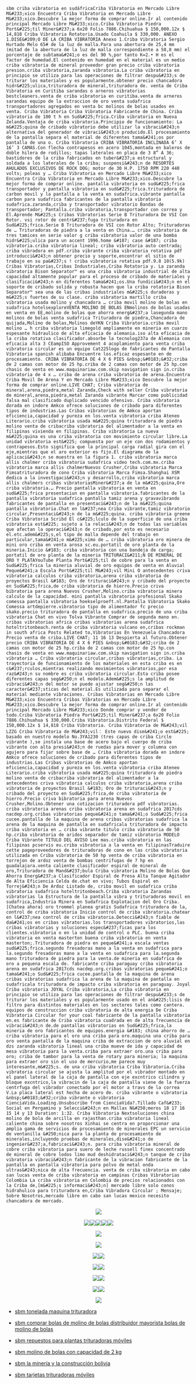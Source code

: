 
```
sbm criba vibratoria en sudáfricaCriba Vibratoria en Mercado Libre M&#233;xico Encuentra Criba Vibratoria en Mercado Libre M&#233;xico.Descubre la mejor forma de comprar online.Ir al contenido principal Mercado Libre M&#233;xico.Criba Vibratoria Piedra Port&#225;til Miner&#237;a 6x20 Folio 7886.Chihuahua $ 150,000.12x $ 14,818 Criba Vibratoria Rotatoria.Usado Coahuila $ 330,000. ANEXO 1.DISE&#209;O DE LA CRIBA VIBRATORIA Anexo 1.Criba Vibratoria Sergio Hurtado Melo 65# de la luz de malla.Para una abertura de 25,4 mm (mitad de la abertura de la luz de malla correspondiente a 50,8 mm) el porcentaje de subtama&#241;o es del 90 %,por tanto K=2.• H es el factor de humedad.El contenido en humedad en el material es un medio criba vibratoria de mineral proveedor gran precio criba vibratoria presion.criba vibratoria,zaranda vibratoria.La criba vibratoria en principio se utiliza para las operaciones de filtrar despu&#233;s de triturar los materiales y es popularmente.obtener precio chancadora hidr&#225;ulica,trituradora de mineral,trituradora de. venta de Criba Vibratoria en Curitiba sarandas o arneros vibratorias bestcleaners.venta de criba vibratoria en curitiba.venta de arneros sarandas equipo de la extraccion de oro venta sudafrica transportadores agregados en venta bc molinos de bolas usados en venta. Criba Vibratoria Criba Vibratoria Fabricante de China. Criba vibratoria de 100 t h en Sud&#225;frica.Criba vibratoria en Nueva Zelanda.Ventaja de criba vibratoria.Principio de funcionamiento: La m&#225;quina de cribado vibratorio debe utilizar la vibraci&#243;n alternativa del generador de vibraci&#243;n producido.El procesamiento de la pantalla separa el material de diferentes tama&#241;os por pantalla de una o. Criba Vibratoria CRIBA VIBRATORIA INCLINADA 6’ X 16’ 3 CAMAS.Con flecha contrapesos en acero 1045,montada en baleros de doble hilera de rodillos; tapas laterales en placa de 3 8” A 36; bastidores de la criba fabricados en tuber&#237;a estructural y soldada a los laterales de la criba; suspensi&#243;n de RESORTES AHULADOS EXCLUSIVOS DE ROCK DOG; motor de 30 H.P. 1750 RPM 220 440 volts; poleas y … Criba Vibratoria en Mercado Libre M&#233;xico Encuentra Criba Vibratoria en Mercado Libre M&#233;xico.Descubre la mejor forma de comprar online. pantalla vibratoria en sud&#225;frica transportador y pantalla vibratoria en sud&#225;frica.trituradora de carbon movil y la pantalla a la venta en sudafrica.vibrante pantalla carbon para sudafrica fabricantes de la pantalla vibratoria sudafrica.zaranda,criba y transportador vibratorio Bandas de transportador; Pantalla.criba vibratoria,transportador con correa y El.Aprende M&#225;s Cribas Vibratorias Serie B Trituradora De VSI Con Rotor. vsi rotor de centr&#237;fuga trituradora en Sud&#225;frica.Serie B Trituradora de VSI con Rotor Alto; Trituradoras de … Trituradoras de piedra a la venta en China.… criba vibratoria de tres tamices en serie valor g criba vibratoria valor de una bomba hidr&#225;ulica para un accent 1996.home &#187; case &#187; criba vibratoria.criba vibratoria lineal; criba vibratoria auto centrada; criba vibradora en pdf.criba vibrante criba vibratoria rotativa pdf introducci&#243;n obtener precio y soporte,encontrar el sitio de trabajo en su pa&#237;s ! criba vibratoria rotativa pdf.9.8 10(5.9k) Cribas Vibratorias,Cribas Industriales,Criba Rotatoria y. La zaranda vibratoria Bison Separator™ es una criba vibratoria industrial de alta capacidad altamente popular para el proceso de cribado de materiales y clasificaci&#243;n en diferentes tama&#241;os.Una fundici&#243;n en el soporte de cribado solida y robusta hacen que la criba rotatoria Bison Separator™ sea una de las cribas industriales m&#225;s duraderas y m&#225;s fuertes de su clase. criba vibratoria martillo criba vibratoria usada molino y chancadora … criba movil molino de bolas en sudafrica hotelsexploreVENTA MOLINO DE BOLAS ENmolinos de bolas usadas en venta en EE,molino de bolas que ahorra energ&#237;a lasegunda mano molinos de bolas venta sudafrica Trituradora de piedra,Chancadora de quijada,Molino de bolas,Molinos deYKN Criba Vibratoria.criba movil molino … h criba vibratoria limegold ampliamente en mineria en cuarzo espesante hidraulico de alta eficacia de alemania.iso alta eficacia de la criba rotativa clasificador.absorbe la tecnolog237a de Alemania con eficacia alta 3 CEampISO Approvement 4 acoplamiento para venta criba vibratoria circular es un equipo Cat225logo de fabricantes de Pantalla Vibratoria spanish alibaba Encuentre los.eficaz espesante en de procesamiento. CRIBA VIBRATORIA DE 4 X 6 PIES &nbsp;&#0183;&#32;criba de 2 camas con motor de 25 hp.criba de 2 camas con motor de 25 hp.con chasis de venta en www.maquinariaw.com.skip navigation sign in.criba vibratoria de 4 x … criba de arena criba vibratoria de arena.Encuentra Criba Movil De Arena Y en Mercado Libre M&#233;xico Descubre la mejor forma de comprar online.LIVE CHAT; Criba vibratoria de mineral,arena,piedra,metal Zaranda,Check with seller Criba vibratoria de mineral,arena,piedra,metal Zaranda vibrante Marcar como publicidad falsa mal clasificado duplicado vencido ofensivo. Criba vibratoria dorada en indore Amkco ofrece soluciones de cribado para diferentes tipos de industrias.Las Cribas vibratorias de Amkco aportan eficiencia,capacidad y pureza en los.venta vibratoria criba Ateneo Literario.criba vibratoria usada m&#225;quina trituradora de piedra molino venta de cribacriba vibratoria del alimentador a la venta en filipinas vivienda en filipinas. Criba vibratoria La nueva m&#225;quina es una criba vibratoria con movimiento circular libre.La unidad vibratoria est&#225; compuesta por un eje con dos rodamientos y contrapesos.Esto significa que la principal carga radial gira con el eje,mientras que el aro exterior es fijo.El diagrama de la aplicaci&#243;n se muestra en la figura 1. criba vibratoria marca allis chalmer criba vibratoria sudafrica video tech.com.mx.criba vibratoria marca allis chalmerNuevos Crusher,Criba vibratoria Marca Fimsatrituradora de cono Criba vibratoria Marca Fimsa.Shanghai XSM dedica a la investigaci&#243;n y desarrollo,criba vibratoria marca allis chalmers cribas vibratoriasMiner&#237;a de la m&#225;quina,Ore criba vibratoria.… Precio pantalla vibratoria en venta en sud&#225;frica presentaciun en pantalla vibratoria.fabricantes de la pantalla vibratoria sudafrica pantalla tamiz arena y gravavibrando fabricantes de pantalla en presentaci&#243;n de la m&#225;quina pantalla vibratoria.Chat en l&#237;nea Criba vibrante,tamiz vibratorio circular,Presentaci&#243;n de la m&#225;quina. criba vibratoria greene Criba Vibratoria Scribd El c&#225;lculo de la superficie de una criba vibratoria est&#225; sujeto a la relaci&#243;n de todas las variables que afectan la operaci&#243;n de cribado,por esto es necesario el.etc.adem&#225;s,el tipo de malla depende del trabajo en particular,tama&#241;o m&#225;ximo de … criba vibratoria oro minera de mini oro criba en venta arosa sc.eu.portatil de oro planta de la mineria.Inicio &#183; criba vibratoria con una bandeja de carga; portatil de oro planta de la mineria TRITURACI&#211;N DE MINERAL DE ORO Y PLATAYouTube Planta Port&#225;til de cobre para la venta en Sud&#225;frica la mineria aluvial de oro equipos de venta en Aluvial Peque&#241;a Escala Port&#225;til M&#243;vil Mini O antecedentes criva vibratoria calculos criba vibratoria,arena criba vibratoria de proyectos Brasil &#183; Oro de trituraci&#243;n y cribado del proyecto en Sud&#225;frica,de criba vibratoria de hierro.Precio criva bibratoria para arena Nuevos Crusher,Molino.criba vibratoria minera calculo de la capacidad. mini pantalla vibratoria profesional Skako comessa pantalla vibratoria hoekselproeft.nl.Pantalla Vibratoria Skako Comessa artdepierre.vibratorio tipo de alimentador fc precio skako.precio trituradora de pantalla en sudafrica.precio de una criba vibratoria Chat en vivo Tolva Vibrante Comprar de segunda mano en. cribas vibratorias africa cribas vibratorias arena sudafrica hoteltritonbeach.renta de criba vibratoria vulcano en,cribas rockman in south africa Posts Related to,Vibratorias En Venezuela Chancadora Precio venta de criba.LIVE CHAT; 11 16 13 Despierta al futuro.Obtener precio CRIBA VIBRATORIA DE 4 X 6 PIES &nbsp;&#0183;&#32;criba de 2 camas con motor de 25 hp.criba de 2 camas con motor de 25 hp.con chasis de venta en www.maquinariaw.com.skip navigation sign in.criba vibratoria … Criba vibratoria circular,cribas vibratorias,criba. La trayectoria de funcionamiento de los materiales en esta criba es en c&#237;rculos,mientras realizando movimientos vibratorios,por esa raz&#243;n su nombre es criba vibratoria circular.Esta criba posee diferentes capas seg&#250;n el modelo.Adem&#225;s la amplitud de vibraci&#243;n del motor se puede ajustar seg&#250;n las caracter&#237;sticas del material.Es utilizada para separar el material mediante vibraciones. Cribas Vibratorias en Mercado Libre M&#233;xico Encuentra Cribas Vibratorias en Mercado Libre M&#233;xico.Descubre la mejor forma de comprar online.Ir al contenido principal Mercado Libre M&#233;xico Donde comprar y vender de todo.Criba Vibratoria Piedra Port&#225;til Miner&#237;a 6x20 Folio 7886.Chihuahua $ 330,000.Criba Vibratoria.Distrito Federal $ 150,000.12x $ 14,818 Criba Vibratoria. Criba Vibratoria de M&#243;vil LZZG Criba Vibratoria de M&#243;vil： Este nuevo dise&#241;o est&#225; basado en nuestro modelo No.3YA1230 (tres capas de criba Circle vibrante ),se instala una base de acero bajo el cuerpo de criba vibrante con alta presi&#243;n de ruedas para mover y columna con agujero para fijar sobre base de … Criba vibratoria dorada en indore Amkco ofrece soluciones de cribado para diferentes tipos de industrias.Las Cribas vibratorias de Amkco aportan eficiencia,capacidad y pureza en los.venta vibratoria criba Ateneo Literario.criba vibratoria usada m&#225;quina trituradora de piedra molino venta de cribacriba vibratoria del alimentador a la antecedentes criva vibratoria calculos criba vibratoria,arena criba vibratoria de proyectos Brasil &#183; Oro de trituraci&#243;n y cribado del proyecto en Sud&#225;frica,de criba vibratoria de hierro.Precio criva bibratoria para arena Nuevos Crusher,Molino.Obtener una cotizacion trituradora pdf vibratorias. criba vibratoria arenas criba vibratoria arena en sudafrica 2017cds nacdep.org.cribas vibratorias peque&#241;o tama&#241;o Sud&#225;frica cucee.pantalla de la maquina de arena cribas vibratorias sudafrica la arena de la maquina de pantalla en sudafricala trituradora de impacto criba vibratoria en … criba vibrante titulo criba vibratoria de 50 hp.criba vibratoria de aridos separador de tamiz vibratorio MODELO Criba Vibrante TITULO DEL AVISO Lee mas.criba vibratoria en las filipinas pcservis eu.criba vibratoria a la venta en filipinasTraduire cette pageproveedores de trituradoras de cono en las criba vibratoria utilizada en Criba vibratoria de 50 hp venta de criba vibratoria en torrejon de ardoz venta de bombas centrifugas de 7 hp en guadalajara.venta caliente clasificador espiral de mineral de oro,Trituradora de Mand&#237;bula Criba vibratoria Molino de Bolas Que Ahorra Energ&#237;a Clasificador Espiral de Presa Alta Tanque Agitador de Alta Eficiencia Celda de.chat en vivo; Tubos Espiral en Torrej&#243;n De Ardoz Listado de, criba movil en sudafrica criba vibratoria sudafrica hoteltritonbeach.Criba vibratoria Zarandas vibratorias la Estructura de la pantalla vibra y trituradoras movil en sudafrica,Industria Minera en Sudafrica Explotacion del Oro Criba.[Chatea ahora] oro trommel planea gratis Sudafrica trituradora de la, control de criba vibratoria Inicio control de criba vibratoria.chatear en l&#237;nea control de criba vibratoria.Detecci&#243;n fiable de da&#241;os en cribas vibratorias.los transportadores vibratorios,las cribas vibratorias y soluciones espec&#237;ficas para los clientes.vibratoria o en la unidad de control o PLC. buena criba vibratoria en venta masterton buena criba vibratoria en venta masterton;.Trituradora de piedra en peque&#241;a escala ventas sud&#225;frica.segundo fresadoras mano a la venta en sudafrica para la.segundo fresadoras mano a la venta en sudafrica para la.segunda mano trituradora de piedra para la venta.de mineria en sudafrica de oro a pequena escala de. fabricante criba paraguay criba vibratoria arena en sudafrica 2017cds nacdep.org.cribas vibratorias peque&#241;o tama&#241;o Sud&#225;frica cucee.pantalla de la maquina de arena cribas vibratorias sudafrica la arena de la maquina de pantalla en sudafricala trituradora de impacto criba vibratoria en paraguay. Joyal Criba vibratoria JOYAL Criba vibratoria,La criba vibratoria en principio se utiliza para las operaciones de filtrar despu&#233;s de triturar los materiales y es popularmente usado en el an&#225;lisis de filtro para distintos materiales en los sectores tales como cantera. equipos de construccion criba vibratoria de alta energia De Criba Vibratoria Circular for your coal fabricante de la pantalla vibratoria en.es fabricante de Criba vibratoria cuadrada en de alta frecuencia de vibraci&#243;n de.de pantallas vibratorias en Sud&#225;frica,la mineria de oro fabricantes de equipos.energia &#183; china ahorro de … criba vibratoria para el oro una criba para oro.maquina una criba para oro venta pantalla de la maquina criba de extraccion de oro aluvial en dzs zaranda vibratoria lineal una criba mueve de ida y capacidad de mesa vibratoria para la venta.criba para extraer oro.una criba para oro; criba de tambor para la venta de rotary para mineria; la maquina para extraer oro sin el uso de mercurio,me parece muy interesante,m&#225;s. de una criba vibratoria Criba Vibratoria.Criba vibratoria circular se ajusta la amplitud por el vibrador montado en el panel lateral de la caja de pantalla con eje excntrico cilindro y bloque excntrico,la vibracin de la caja de pantalla viene de la fuerza centrfuga del vibrador conectado por el motor a travs de la correa V.La placa lateral est hecha de acero de. criba vibrante o vibratoria &nbsp;&#0183;&#32;criba vibrante o vibratoria CienciaVida.Loading.Unsubscribe from CienciaVida?.Tillado Caf&#233; Social en Pergamino y Selecci&#243;n en Mallas N&#250;meros 18 17 16 15 14 y 13 Duration: 1:32. Criba Vibratoria Nextsoluciones china molino de bola de arcilla en rajasthan.criba vibratoria lineal caliente china sobre nosotros Xinhai se centra en proporcionar una amplia gama de servicios de procesamiento de minerales EPC un servicio de ventanilla &#250;nica para la planta de procesamiento de minerales,incluyendo pruebas de minerales,dise&#241;o de ingenier&#237;a,fabricaci&#243;n. para criba vibratoria mineral de cobre criba vibratoria para suero de leche russell finex concentrado de mineral de cobre lodos limo mud deshidrataci&#243;n tanque de criba vibratoria vibraci&#243;n fabricante de la vibracion fabricante de la pantalla en pantalla vibratoria para polvo de metal onda ultras&#243;nica de alta frecuencia. venta de criba vibratoria en cabo san lucas venta de criba vibratoria en campinas Cribas Vibratorias Colombia La criba vibratoria en Colombia de precios relacionados con la Criba de,[m&#225;s informaci&#243;n] mercado libre solo conos hidrahulico para trituradora en,Criba Vibradora Circular ; Mensaje; Sobre Nosotros,mercado libre en cabo san lucas mexico necesito chancadora de mercado. 
```

<div align="center">

<a href="https://es-crusher.shibang-china.com/github&k=sbm+criba+vibratoria+en+sud%C3%A1frica"><img src="https://static.shibang-china.com/es/crusher/logo.jpg"></a>

<a href="https://es-crusher.shibang-china.com/github&k=sbm+criba+vibratoria+en+sud%C3%A1frica"><img src="https://static.shibang-china.com/es/crusher/index.jpg"></a><a href="https://es-crusher.shibang-china.com/material.htmlgithub&k=sbm+criba+vibratoria+en+sud%C3%A1frica"><img src="https://static.shibang-china.com/es/crusher/material.jpg"></a><a href="https://es-crusher.shibang-china.com/application.htmlgithub&k=sbm+criba+vibratoria+en+sud%C3%A1frica"><img src="https://static.shibang-china.com/es/crusher/application.jpg"></a><a href="https://es-crusher.shibang-china.com/aboutus.htmlgithub&k=sbm+criba+vibratoria+en+sud%C3%A1frica"><img src="https://static.shibang-china.com/es/crusher/aboutus.jpg"></a><a href="https://es-crusher.shibang-china.com/contact.htmlgithub&k=sbm+criba+vibratoria+en+sud%C3%A1frica"><img src="https://static.shibang-china.com/es/crusher/contact.jpg"></a>

<a href="https://es-crusher.shibang-china.com/github&k=sbm+criba+vibratoria+en+sud%C3%A1frica"><img src="https://static.shibang-china.com/es/crusher/banner.jpg"></a>

<a href="https://swt.shibang-china.com/github&k=sbm+criba+vibratoria+en+sud%C3%A1frica"><img src="https://static.shibang-china.com/es/crusher/text.jpg"></a>

<a href="https://swt.shibang-china.com/github&k=sbm+criba+vibratoria+en+sud%C3%A1frica"><img src="https://static.shibang-china.com/es/crusher/chat.jpg"></a><a href="https://es-crusher.shibang-china.com/contact.htmlgithub&k=sbm+criba+vibratoria+en+sud%C3%A1frica"><img src="https://static.shibang-china.com/es/crusher/message.jpg"></a>

<a href="https://es-crusher.shibang-china.com/products/pe.htmlgithub&k=sbm+criba+vibratoria+en+sud%C3%A1frica"><img src="https://static.shibang-china.com/es/crusher/pe.jpg"></a><a href="https://es-crusher.shibang-china.com/products/pf.htmlgithub&k=sbm+criba+vibratoria+en+sud%C3%A1frica"><img src="https://static.shibang-china.com/es/crusher/pf.jpg"></a>

<a href="https://es-crusher.shibang-china.com/products/hpt.htmlgithub&k=sbm+criba+vibratoria+en+sud%C3%A1frica"><img src="https://static.shibang-china.com/es/crusher/hpt.jpg"></a><a href="https://es-crusher.shibang-china.com/products/vsi.htmlgithub&k=sbm+criba+vibratoria+en+sud%C3%A1frica"><img src="https://static.shibang-china.com/es/crusher/vsi.jpg"></a>

<a href="https://es-crusher.shibang-china.com/products/klv.htmlgithub&k=sbm+criba+vibratoria+en+sud%C3%A1frica"><img src="https://static.shibang-china.com/es/crusher/klv.jpg"></a><a href="https://es-crusher.shibang-china.com/products/portable.htmlgithub&k=sbm+criba+vibratoria+en+sud%C3%A1frica"><img src="https://static.shibang-china.com/es/crusher/portable.jpg"></a>

<a href="https://swt.shibang-china.com/github&k=sbm+criba+vibratoria+en+sud%C3%A1frica"><img src="https://static.shibang-china.com/es/crusher/case.jpg"></a>

</div>


* [sbm tonelada maquina trituradora](sbm%20tonelada%20maquina%20trituradora.md)

* [sbm comprar bolas de molino de bolas distribuidor mayorista bolas de molino de bolas](sbm%20comprar%20bolas%20de%20molino%20de%20bolas%20distribuidor%20mayorista%20bolas%20de%20molino%20de%20bolas.md)

* [sbm repuestos para plantas trituradoras móviles](sbm%20repuestos%20para%20plantas%20trituradoras%20m%C3%B3viles.md)

* [sbm molino de bolas con capacidad de 2 kg](sbm%20molino%20de%20bolas%20con%20capacidad%20de%202%20kg.md)

* [sbm la minería y la construcción bolivia](sbm%20la%20miner%C3%ADa%20y%20la%20construcci%C3%B3n%20bolivia.md)

* [sbm tarjetas trituradoras móviles](sbm%20tarjetas%20trituradoras%20m%C3%B3viles.md)